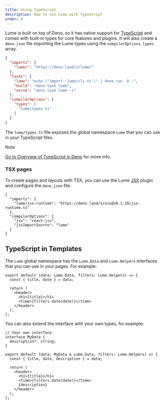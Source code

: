 ```yaml
---
title: Using TypeScript
description: How to use Lume with TypeScript
order: 6
---
```


Lume is built on top of Deno, so it has native support for
[TypeScript](https://www.typescriptlang.org/) and comes with built-in types for
core features and plugins. It will also create a `deno.json` file importing the
Lume types using the `compilerOptions.types` array.

```json
{
  "imports": {
    "lume/": "https://deno.land/x/lume/"
  },
  "tasks": {
    "lume": "echo \"import 'lume/cli.ts'\" | deno run -A -",
    "build": "deno task lume",
    "serve": "deno task lume -s"
  },
  "compilerOptions": {
    "types": [
      "lume/types.ts"
    ]
  }
}
```

The `lume/types.ts` file exposes the global namespace `Lume` that you can use in
your TypeScript files.

> [!note]
>
> [Go to Overview of TypeScript in Deno](https://docs.deno.com/runtime/manual/advanced/typescript/overview)
> for more info.

### TSX pages

To create pages and layouts with TSX, you can use the Lume [JSX](/plugins/jsx/)
plugin and configure the `deno.json` file:

```jsonc
{
  "imports": {
    "lume/jsx-runtime": "https://deno.land/x/ssx@v0.1.10/jsx-runtime.ts"
  },
  "compilerOptions": {
    "jsx": "react-jsx",
    "jsxImportSource": "lume"
  }
}
```

## TypeScript in Templates

The `Lume` global namespace has the `Lume.Data` and `Lume.Helpers` interfaces
that you can use in your pages. For example:

<lume-code>

```tsx {title="index.tsx"}
export default (data: Lume.Data, filters: Lume.Helpers) => {
  const { title, date } = data;

  return (
    <header>
      <h1>{title}</h1>
      <time>{filters.date(date)}</time>
    </header>
  );
};
```

</lume-code>

You can also extend the interface with your own types, for example:

<lume-code>

```tsx {title="custom.tsx"}
// Your own interface
interface MyData {
  description?: string;
}

export default (data: MyData & Lume.Data, filters: Lume.Helpers) => {
  const { title, date, description } = data;

  return (
    <header>
      <h1>{title}</h1>
      <time>{filters.date(date)}</time>
      {description}
    </header>
  );
};
```

</lume-code>
